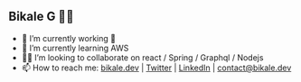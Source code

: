 ## Bikale G  👋🏿

- 🔭 I’m currently working 🤔
- 🌱 I’m currently learning AWS
- 🤜🏿 I’m looking to collaborate on react / Spring / Graphql / Nodejs
- 📫 How to reach me: [bikale.dev](https://bikale.dev) | [Twitter](https://twitter.com/BikaleAberra) | [LinkedIn](https://www.linkedin.com/in/bikaleaberra/)  | [contact@bikale.dev](mailto:contact@bikale.dev)
<!--
- 🤔 I’m looking for help with ...
- 💬 Ask me about ...
- 😄 Pronouns: ...
- ⚡ Fun fact: ...
-->
<br/>
<br/>

<!--
<a href="https://github.com/bikale/FarmerMarektplace">
  <img align="center" src="https://github-readme-stats.vercel.app/api/pin/?username=bikale&repo=FarmerMarektplace&theme=vue-dark" />
</a>

  <a href="https://github.com/bikale/graphql-react-eventBooking">
  <img align="center" src="https://github-readme-stats.vercel.app/api/pin/?username=bikale&repo=graphql-react-eventBooking&theme=vue-dark" />
</a>
![Bikale's github stats](https://github-readme-stats.vercel.app/api?username=bikale&count_private=true&show_icons=true&theme=vue-dark)

[![Top Langs](https://github-readme-stats.vercel.app/api/top-langs/?username=bikale&layout=compact)](https://github.com/bikale/github-readme-stats)

<br/>
<br/>
  <a href="https://github.com/bikale">
  <img align="center" src="https://github-readme-stats.vercel.app/api?username=bikale&count_private=true&show_icons=true&theme=vue-dark" />
</a>
 <a href="https://github.com/bikale/github-readme-stats">
  <img align="center" src="https://github-readme-stats.vercel.app/api/top-langs/?username=bikale&layout=compact&langs_count=8" />
</a>
-->

